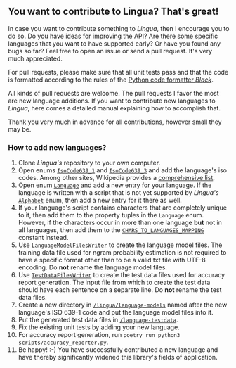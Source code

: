 ## You want to contribute to Lingua? That's great!

In case you want to contribute something to *Lingua*, then I encourage you to do so. Do you have ideas for
improving the API? Are there some specific languages that you want to have supported early? Or have you
found any bugs so far? Feel free to open an issue or send a pull request. It's very much appreciated.

For pull requests, please make sure that all unit tests pass and that the code is formatted according to
the rules of the [Python code formatter *Black*](https://github.com/psf/black).

All kinds of pull requests are welcome. The pull requests I favor the most are new language additions. If you want
to contribute new languages to *Lingua*, here comes a detailed manual explaining how to accomplish that.

Thank you very much in advance for all contributions, however small they may be.

### How to add new languages?

1. Clone *Lingua's* repository to your own computer.
2. Open enums [`IsoCode639_1`][isocode639_1 url] and [`IsoCode639_3`][isocode639_3 url] and add the
language's iso codes. Among other sites, Wikipedia provides a [comprehensive list][wikipedia isocodes list].
3. Open enum [`Language`][language url] and add a new entry for your language. If the language is written
with a script that is not yet supported by *Lingua's* [`Alphabet`][alphabet url] enum, then add a new entry
for it there as well.
4. If your language's script contains characters that are completely unique to it, then add them to the
property tuples in the `Language` enum. However, if the characters occur in more
than one language **but** not in all languages, then add them to the
[`CHARS_TO_LANGUAGES_MAPPING`][chars to languages mapping url] constant instead.
5. Use [`LanguageModelFilesWriter`][language model files writer url] to create the language model files.
The training data file used for ngram probability estimation is not required to have a specific format
other than to be a valid txt file with UTF-8 encoding. Do **not** rename the language model files.
6. Use [`TestDataFilesWriter`][test data files writer url] to create the test data files used for
accuracy report generation. The input file from which to create the test data should have each
sentence on a separate line. Do **not** rename the test data files.
7. Create a new directory in [`/lingua/language-models`][language models directory url] named after the new
language's ISO 639-1 code and put the language model files into it.
8. Put the generated test data files in [`/language-testdata`][test data directory url].
9. Fix the existing unit tests by adding your new language.
10. For accuracy report generation, run `poetry run python3 scripts/accuracy_reporter.py`.
11. Be happy! :-) You have successfully contributed a new language and have thereby significantly widened
this library's fields of application.

[isocode639_1 url]: https://github.com/pemistahl/lingua-py/blob/main/lingua/isocode.py#L19
[isocode639_3 url]: https://github.com/pemistahl/lingua-py/blob/main/lingua/isocode.py#L261
[wikipedia isocodes list]: https://en.wikipedia.org/wiki/List_of_ISO_639-1_codes
[language url]: https://github.com/pemistahl/lingua-py/blob/main/lingua/language.py#L78
[alphabet url]: https://github.com/pemistahl/lingua-py/blob/main/lingua/language.py#L29
[chars to languages mapping url]: https://github.com/pemistahl/lingua-py/blob/main/lingua/_constant.py#L33
[language model files writer url]: https://github.com/pemistahl/lingua-py/blob/main/lingua/writer.py#L26
[test data files writer url]: https://github.com/pemistahl/lingua-py/blob/main/lingua/writer.py#L144
[language models directory url]: https://github.com/pemistahl/lingua-py/tree/main/lingua/language-models
[test data directory url]: https://github.com/pemistahl/lingua-py/tree/main/language-testdata
